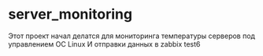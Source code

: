 # server_monitoring
Этот проект начал делатся для мониторинга температуры серверов под управлением ОС Linux
И отправки данных в zabbix
test6